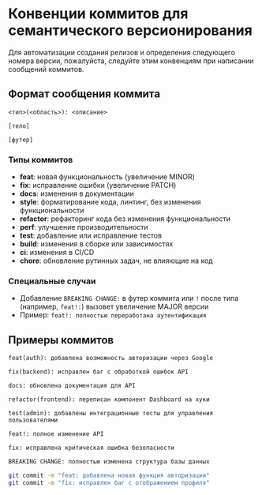 # Конвенции коммитов для семантического версионирования

Для автоматизации создания релизов и определения следующего номера версии, пожалуйста, следуйте этим конвенциям при написании сообщений коммитов.

## Формат сообщения коммита

```
<тип>(<область>): <описание>

[тело]

[футер]
```

### Типы коммитов

- **feat**: новая функциональность (увеличение MINOR)
- **fix**: исправление ошибки (увеличение PATCH)
- **docs**: изменения в документации
- **style**: форматирование кода, линтинг, без изменения функциональности
- **refactor**: рефакторинг кода без изменения функциональности
- **perf**: улучшение производительности
- **test**: добавление или исправление тестов
- **build**: изменения в сборке или зависимостях
- **ci**: изменения в CI/CD
- **chore**: обновление рутинных задач, не влияющие на код

### Специальные случаи

- Добавление `BREAKING CHANGE:` в футер коммита или `!` после типа (например, `feat!:`) вызовет увеличение MAJOR версии
- Пример: `feat!: полностью переработана аутентификация`

## Примеры коммитов

```
feat(auth): добавлена возможность авторизации через Google

fix(backend): исправлен баг с обработкой ошибок API

docs: обновлена документация для API

refactor(frontend): переписан компонент Dashboard на хуки

test(admin): добавлены интеграционные тесты для управления пользователями

feat!: полное изменение API

fix: исправлена критическая ошибка безопасности

BREAKING CHANGE: полностью изменена структура базы данных
``` 

```bash
git commit -m "feat: добавлена новая функция авторизации"
git commit -m "fix: исправлен баг с отображением профиля"
```